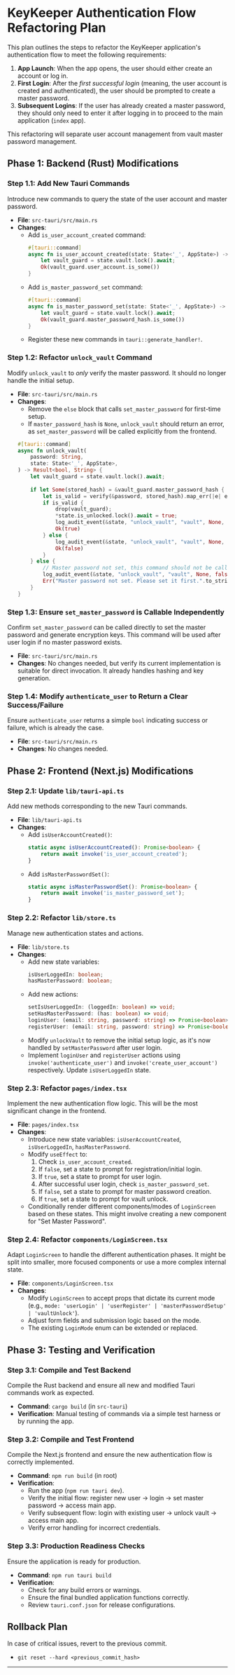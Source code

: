 # KeyKeeper Authentication Flow Refactoring Plan

This plan outlines the steps to refactor the KeyKeeper application's authentication flow to meet the following requirements:
1.  **App Launch**: When the app opens, the user should either create an account or log in.
2.  **First Login**: After the *first successful login* (meaning, the user account is created and authenticated), the user should be prompted to create a master password.
3.  **Subsequent Logins**: If the user has already created a master password, they should only need to enter it after logging in to proceed to the main application (`index` app).

This refactoring will separate user account management from vault master password management.

## Phase 1: Backend (Rust) Modifications

### Step 1.1: Add New Tauri Commands
Introduce new commands to query the state of the user account and master password.

*   **File**: `src-tauri/src/main.rs`
*   **Changes**:
    *   Add `is_user_account_created` command:
        ```rust
        #[tauri::command]
        async fn is_user_account_created(state: State<'_', AppState>) -> Result<bool, String> {
            let vault_guard = state.vault.lock().await;
            Ok(vault_guard.user_account.is_some())
        }
        ```
    *   Add `is_master_password_set` command:
        ```rust
        #[tauri::command]
        async fn is_master_password_set(state: State<'_', AppState>) -> Result<bool, String> {
            let vault_guard = state.vault.lock().await;
            Ok(vault_guard.master_password_hash.is_some())
        }
        ```
    *   Register these new commands in `tauri::generate_handler!`.

### Step 1.2: Refactor `unlock_vault` Command
Modify `unlock_vault` to *only* verify the master password. It should no longer handle the initial setup.

*   **File**: `src-tauri/src/main.rs`
*   **Changes**:
    *   Remove the `else` block that calls `set_master_password` for first-time setup.
    *   If `master_password_hash` is `None`, `unlock_vault` should return an error, as `set_master_password` will be called explicitly from the frontend.
    ```rust
    #[tauri::command]
    async fn unlock_vault(
        password: String,
        state: State<'_', AppState>,
    ) -> Result<bool, String> {
        let vault_guard = state.vault.lock().await;
        
        if let Some(stored_hash) = &vault_guard.master_password_hash {
            let is_valid = verify(&password, stored_hash).map_err(|e| e.to_string())?;
            if is_valid {
                drop(vault_guard);
                *state.is_unlocked.lock().await = true;
                log_audit_event(&state, "unlock_vault", "vault", None, true, None).await;
                Ok(true)
            } else {
                log_audit_event(&state, "unlock_vault", "vault", None, false, Some("Invalid password")).await;
                Ok(false)
            }
        } else {
            // Master password not set, this command should not be called in this state
            log_audit_event(&state, "unlock_vault", "vault", None, false, Some("Master password not set")).await;
            Err("Master password not set. Please set it first.".to_string())
        }
    }
    ```

### Step 1.3: Ensure `set_master_password` is Callable Independently
Confirm `set_master_password` can be called directly to set the master password and generate encryption keys. This command will be used after user login if no master password exists.

*   **File**: `src-tauri/src/main.rs`
*   **Changes**: No changes needed, but verify its current implementation is suitable for direct invocation. It already handles hashing and key generation.

### Step 1.4: Modify `authenticate_user` to Return a Clear Success/Failure
Ensure `authenticate_user` returns a simple `bool` indicating success or failure, which is already the case.

*   **File**: `src-tauri/src/main.rs`
*   **Changes**: No changes needed.

## Phase 2: Frontend (Next.js) Modifications

### Step 2.1: Update `lib/tauri-api.ts`
Add new methods corresponding to the new Tauri commands.

*   **File**: `lib/tauri-api.ts`
*   **Changes**:
    *   Add `isUserAccountCreated()`:
        ```typescript
        static async isUserAccountCreated(): Promise<boolean> {
            return await invoke('is_user_account_created');
        }
        ```
    *   Add `isMasterPasswordSet()`:
        ```typescript
        static async isMasterPasswordSet(): Promise<boolean> {
            return await invoke('is_master_password_set');
        }
        ```

### Step 2.2: Refactor `lib/store.ts`
Manage new authentication states and actions.

*   **File**: `lib/store.ts`
*   **Changes**:
    *   Add new state variables:
        ```typescript
        isUserLoggedIn: boolean;
        hasMasterPassword: boolean;
        ```
    *   Add new actions:
        ```typescript
        setIsUserLoggedIn: (loggedIn: boolean) => void;
        setHasMasterPassword: (has: boolean) => void;
        loginUser: (email: string, password: string) => Promise<boolean>;
        registerUser: (email: string, password: string) => Promise<boolean>;
        ```
    *   Modify `unlockVault` to remove the initial setup logic, as it's now handled by `setMasterPassword` after user login.
    *   Implement `loginUser` and `registerUser` actions using `invoke('authenticate_user')` and `invoke('create_user_account')` respectively. Update `isUserLoggedIn` state.

### Step 2.3: Refactor `pages/index.tsx`
Implement the new authentication flow logic. This will be the most significant change in the frontend.

*   **File**: `pages/index.tsx`
*   **Changes**:
    *   Introduce new state variables: `isUserAccountCreated`, `isUserLoggedIn`, `hasMasterPassword`.
    *   Modify `useEffect` to:
        1.  Check `is_user_account_created`.
        2.  If `false`, set a state to prompt for registration/initial login.
        3.  If `true`, set a state to prompt for user login.
        4.  After successful user login, check `is_master_password_set`.
        5.  If `false`, set a state to prompt for master password creation.
        6.  If `true`, set a state to prompt for vault unlock.
    *   Conditionally render different components/modes of `LoginScreen` based on these states. This might involve creating a new component for "Set Master Password".

### Step 2.4: Refactor `components/LoginScreen.tsx`
Adapt `LoginScreen` to handle the different authentication phases. It might be split into smaller, more focused components or use a more complex internal state.

*   **File**: `components/LoginScreen.tsx`
*   **Changes**:
    *   Modify `LoginScreen` to accept props that dictate its current mode (e.g., `mode: 'userLogin' | 'userRegister' | 'masterPasswordSetup' | 'vaultUnlock'`).
    *   Adjust form fields and submission logic based on the mode.
    *   The existing `LoginMode` enum can be extended or replaced.

## Phase 3: Testing and Verification

### Step 3.1: Compile and Test Backend
Compile the Rust backend and ensure all new and modified Tauri commands work as expected.

*   **Command**: `cargo build` (in `src-tauri`)
*   **Verification**: Manual testing of commands via a simple test harness or by running the app.

### Step 3.2: Compile and Test Frontend
Compile the Next.js frontend and ensure the new authentication flow is correctly implemented.

*   **Command**: `npm run build` (in root)
*   **Verification**:
    *   Run the app (`npm run tauri dev`).
    *   Verify the initial flow: register new user -> login -> set master password -> access main app.
    *   Verify subsequent flow: login with existing user -> unlock vault -> access main app.
    *   Verify error handling for incorrect credentials.

### Step 3.3: Production Readiness Checks
Ensure the application is ready for production.

*   **Command**: `npm run tauri build`
*   **Verification**:
    *   Check for any build errors or warnings.
    *   Ensure the final bundled application functions correctly.
    *   Review `tauri.conf.json` for release configurations.

## Rollback Plan

In case of critical issues, revert to the previous commit.
*   `git reset --hard <previous_commit_hash>`

---
